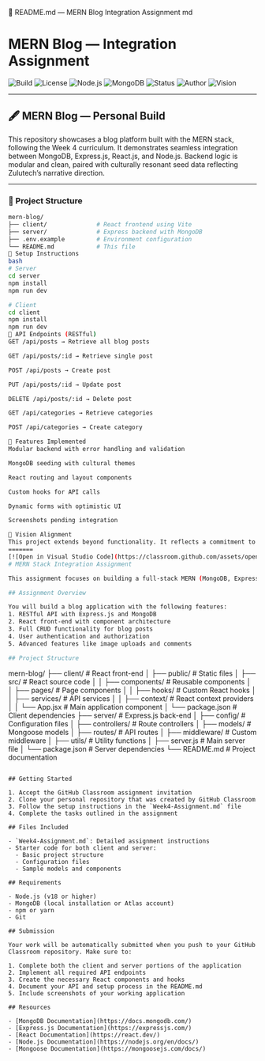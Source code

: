 📘 README.md — MERN Blog Integration Assignment
md
# MERN Blog — Integration Assignment

![Build](https://img.shields.io/badge/build-passing-brightgreen.svg)
![License](https://img.shields.io/badge/license-ISC-lightgrey.svg)
![Node.js](https://img.shields.io/badge/node-v18%2B-blue.svg)
![MongoDB](https://img.shields.io/badge/database-MongoDB-green.svg)
![Status](https://img.shields.io/badge/status-in%20progress-orange.svg)
![Author](https://img.shields.io/badge/author-Leonard%20Phokane-8e44ad.svg)
![Vision](https://img.shields.io/badge/Zulutech-Afro--futurist%20backend-blueviolet.svg)

---

## 🖋️ MERN Blog — Personal Build

This repository showcases a blog platform built with the MERN stack, following the Week 4 curriculum. It demonstrates seamless integration between MongoDB, Express.js, React.js, and Node.js. Backend logic is modular and clean, paired with culturally resonant seed data reflecting Zulutech’s narrative direction.

---

### 📂 Project Structure

```bash
mern-blog/
├── client/              # React frontend using Vite
├── server/              # Express backend with MongoDB
├── .env.example         # Environment configuration
└── README.md            # This file
🚀 Setup Instructions
bash
# Server
cd server
npm install
npm run dev

# Client
cd client
npm install
npm run dev
🔌 API Endpoints (RESTful)
GET /api/posts → Retrieve all blog posts

GET /api/posts/:id → Retrieve single post

POST /api/posts → Create post

PUT /api/posts/:id → Update post

DELETE /api/posts/:id → Delete post

GET /api/categories → Retrieve categories

POST /api/categories → Create category

🧠 Features Implemented
Modular backend with error handling and validation

MongoDB seeding with cultural themes

React routing and layout components

Custom hooks for API calls

Dynamic forms with optimistic UI

Screenshots pending integration

📌 Vision Alignment
This project extends beyond functionality. It reflects a commitment to accessible, ethical tech rooted in Afro-futurist branding. Every route, schema, and component ties back to meaningful digital storytelling.
=======
[![Open in Visual Studio Code](https://classroom.github.com/assets/open-in-vscode-2e0aaae1b6195c2367325f4f02e2d04e9abb55f0b24a779b69b11b9e10269abc.svg)](https://classroom.github.com/online_ide?assignment_repo_id=20021002&assignment_repo_type=AssignmentRepo)
# MERN Stack Integration Assignment

This assignment focuses on building a full-stack MERN (MongoDB, Express.js, React.js, Node.js) application that demonstrates seamless integration between front-end and back-end components.

## Assignment Overview

You will build a blog application with the following features:
1. RESTful API with Express.js and MongoDB
2. React front-end with component architecture
3. Full CRUD functionality for blog posts
4. User authentication and authorization
5. Advanced features like image uploads and comments

## Project Structure

```
mern-blog/
├── client/                 # React front-end
│   ├── public/             # Static files
│   ├── src/                # React source code
│   │   ├── components/     # Reusable components
│   │   ├── pages/          # Page components
│   │   ├── hooks/          # Custom React hooks
│   │   ├── services/       # API services
│   │   ├── context/        # React context providers
│   │   └── App.jsx         # Main application component
│   └── package.json        # Client dependencies
├── server/                 # Express.js back-end
│   ├── config/             # Configuration files
│   ├── controllers/        # Route controllers
│   ├── models/             # Mongoose models
│   ├── routes/             # API routes
│   ├── middleware/         # Custom middleware
│   ├── utils/              # Utility functions
│   ├── server.js           # Main server file
│   └── package.json        # Server dependencies
└── README.md               # Project documentation
```

## Getting Started

1. Accept the GitHub Classroom assignment invitation
2. Clone your personal repository that was created by GitHub Classroom
3. Follow the setup instructions in the `Week4-Assignment.md` file
4. Complete the tasks outlined in the assignment

## Files Included

- `Week4-Assignment.md`: Detailed assignment instructions
- Starter code for both client and server:
  - Basic project structure
  - Configuration files
  - Sample models and components

## Requirements

- Node.js (v18 or higher)
- MongoDB (local installation or Atlas account)
- npm or yarn
- Git

## Submission

Your work will be automatically submitted when you push to your GitHub Classroom repository. Make sure to:

1. Complete both the client and server portions of the application
2. Implement all required API endpoints
3. Create the necessary React components and hooks
4. Document your API and setup process in the README.md
5. Include screenshots of your working application

## Resources

- [MongoDB Documentation](https://docs.mongodb.com/)
- [Express.js Documentation](https://expressjs.com/)
- [React Documentation](https://react.dev/)
- [Node.js Documentation](https://nodejs.org/en/docs/)
- [Mongoose Documentation](https://mongoosejs.com/docs/) 

